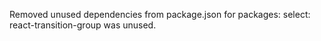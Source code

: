 Removed unused dependencies from package.json for packages: select: react-transition-group was unused.